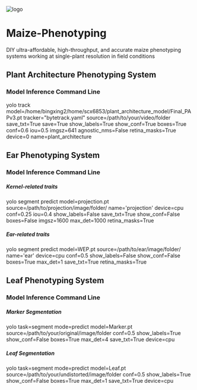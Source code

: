 ![logo](https://github.com/user-attachments/assets/1392e8f6-083a-4b8b-8c88-b227d3edfdba)
# Maize-Phenotyping
DIY ultra-affordable, high-throughput, and accurate maize phenotyping systems working at single-plant resolution in field conditions
##
## Plant Architecture Phenotyping System
### Model Inference Command Line
yolo track model=/home/bingxing2/home/scx6853/plant_architecture_model/Final_PAPv3.pt tracker="bytetrack.yaml" source=/path/to/your/video/folder save_txt=True save=True show_labels=True show_conf=True boxes=True conf=0.6 iou=0.5 imgsz=641 agnostic_nms=False retina_masks=True device=0 name=plant_architecture


## Ear Phenotyping System
### Model Inference Command Line

##### Kernel-related traits
yolo segment predict model=projection.pt source=/path/to/projection/image/folder/ name='projection' device=cpu conf=0.25 iou=0.4 show_labels=False save_txt=True show_conf=False boxes=False imgsz=1600 max_det=1000 retina_masks=True

##### Ear-related traits
yolo segment predict model=WEP.pt source=/path/to/ear/image/folder/ name='ear' device=cpu conf=0.5 show_labels=False show_conf=False boxes=True max_det=1 save_txt=True retina_masks=True

## Leaf Phenotyping System
### Model Inference Command Line

##### Marker Segmentation
yolo task=segment mode=predict model=Marker.pt source=/path/to/your/original/image/folder conf=0.5 show_labels=True show_conf=False boxes=True max_det=4 save_txt=True device=cpu

##### Leaf Segmentation
yolo task=segment mode=predict model=Leaf.pt source=/path/to/your/undistorted/image/folder conf=0.5 show_labels=True show_conf=False boxes=True max_det=1 save_txt=True device=cpu
